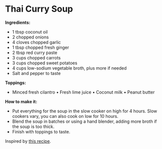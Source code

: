 # Thai Curry Soup

**Ingredients:**

* 1 tbsp coconut oil
* 2 chopped onions
* 4 cloves chopped garlic
* 1 tbsp chopped fresh ginger
* 2 tbsp red curry paste
* 3 cups chopped carrots
* 3 cups chopped sweet potatoes
* 4 cups low-sodium vegetable broth, plus more if needed
* Salt and pepper to taste

**Toppings:**

* Minced fresh cilantro • Fresh lime juice • Coconut milk • Peanut butter

**How to make it:**

* Put everything for the soup in the slow cooker on high for 4 hours. Slow cookers vary, you can also cook on low for 10 hours.
* Blend the soup in batches or using a hand blender, adding more broth if the soup is too thick.
* Finish with toppings to taste.

Inspired by [this recipe](https://cookieandkate.com/thai-carrot-sweet-potato-soup-recipe/#tasty-recipes-24172-jump-target).
